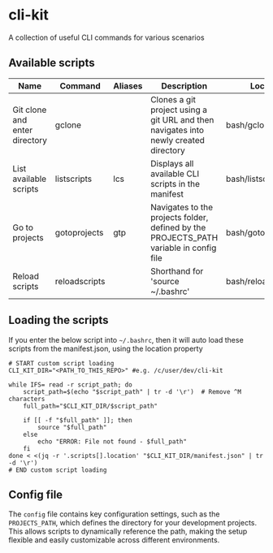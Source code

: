 # cli-kit
A collection of useful CLI commands for various scenarios

## Available scripts
| **Name**                    | **Command**       | **Aliases**     | **Description**                                                                | **Location**           |
|-----------------------------|-------------------|-----------------|--------------------------------------------------------------------------------|------------------------|
| Git clone and enter directory| gclone            |                 | Clones a git project using a git URL and then navigates into newly created directory | bash/gclone.sh         |
| List available scripts       | listscripts       | lcs             | Displays all available CLI scripts in the manifest                              | bash/listscripts.sh    |
| Go to projects               | gotoprojects      | gtp             | Navigates to the projects folder, defined by the PROJECTS_PATH variable in config file | bash/gotoprojects.sh   |
| Reload scripts               | reloadscripts     |                 | Shorthand for 'source ~/.bashrc'                                                | bash/reloadscripts.sh  |

## Loading the scripts
If you enter the below script into `~/.bashrc`, then it will auto load these scripts from the manifest.json, using the location property

```shell
# START custom script loading
CLI_KIT_DIR="<PATH_TO_THIS_REPO>" #e.g. /c/user/dev/cli-kit

while IFS= read -r script_path; do
    script_path=$(echo "$script_path" | tr -d '\r')  # Remove ^M characters
    full_path="$CLI_KIT_DIR/$script_path"
    
    if [[ -f "$full_path" ]]; then
        source "$full_path"
    else
        echo "ERROR: File not found - $full_path"
    fi
done < <(jq -r '.scripts[].location' "$CLI_KIT_DIR/manifest.json" | tr -d '\r')
# END custom script loading
```

## Config file
The `config` file contains key configuration settings, such as the `PROJECTS_PATH`, which defines the directory for your development projects. This allows scripts to dynamically reference the path, making the setup flexible and easily customizable across different environments.
